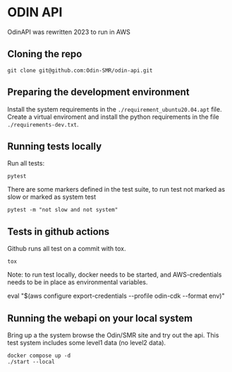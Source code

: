 # ODIN API

OdinAPI was rewritten 2023 to run in AWS
## Cloning the repo

    git clone git@github.com:Odin-SMR/odin-api.git

## Preparing the development environment

Install the system requirements in the `./requirement_ubuntu20.04.apt` file.
Create a virtual enviroment and install the python requirements in the file
 `./requirements-dev.txt`.

## Running tests locally

Run all tests:

    pytest

There are some markers defined in the test suite, to run test not marked as
slow or marked as system test

    pytest -m "not slow and not system"

## Tests in github actions

Github runs all test on a commit with tox.

    tox

Note: to run test locally, docker needs to be started, and AWS-credentials
needs to be in place as environmental variables.

  eval "$(aws configure export-credentials --profile odin-cdk --format env)"

## Running the webapi on your local system

Bring up a the system browse the Odin/SMR site and try out the api. This test
system includes some level1 data (no level2 data).

    docker compose up -d
    ./start --local